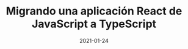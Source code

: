 ---
external: true
url: https://blog.gonzalopozzo.com/react-javascript-typescript
title: Migrando una aplicación React de JavaScript a TypeScript
description: Migrando una aplicación React de JavaScript a TypeScript
date: 2021-01-24
---